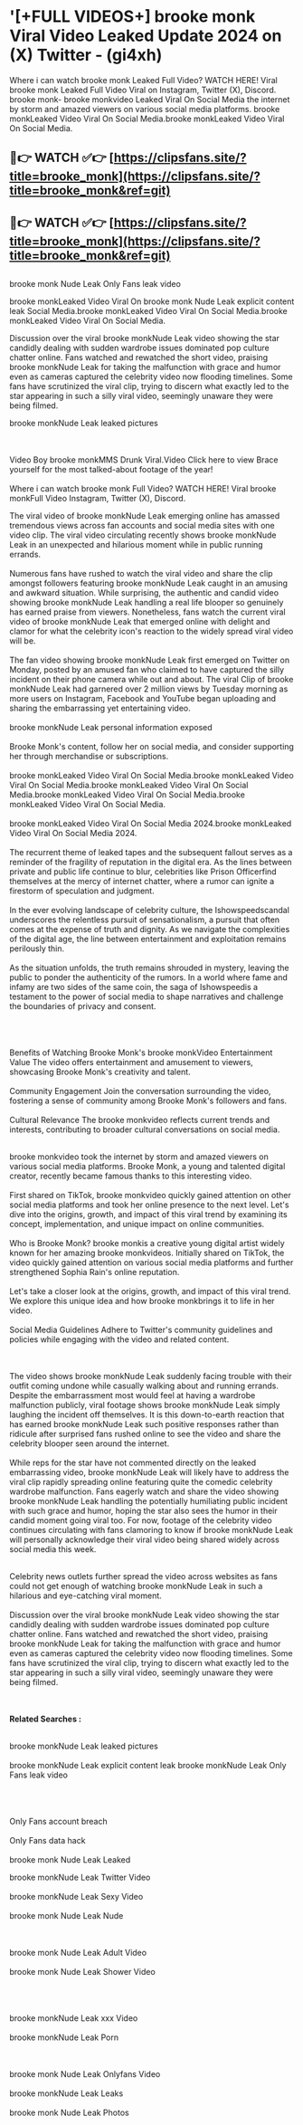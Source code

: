 #  '[+FULL VIDEOS+] brooke monk Viral Video Leaked Update 2024 on (X) Twitter - (gi4xh)

Where i can watch brooke monk Leaked Full Video? WATCH HERE! Viral brooke monk Leaked Full Video Viral on Instagram, Twitter (X), Discord.
brooke monk- brooke monkvideo Leaked Viral On Social Media the internet by storm and amazed viewers on various social media platforms.
brooke monkLeaked Video Viral On Social Media.brooke monkLeaked Video Viral On Social Media.




## 🔴👉 WATCH ✅👉 [https://clipsfans.site/?title=brooke_monk](https://clipsfans.site/?title=brooke_monk&ref=git)


## 🔴👉 WATCH ✅👉 [https://clipsfans.site/?title=brooke_monk](https://clipsfans.site/?title=brooke_monk&ref=git)
##


brooke monk Nude Leak Only Fans leak video 


brooke monkLeaked Video Viral On  brooke monk Nude Leak explicit content leak Social Media.brooke monkLeaked Video Viral On Social Media.brooke monkLeaked Video Viral On Social Media.



Discussion over the viral brooke monkNude Leak video showing the star candidly dealing with sudden wardrobe issues dominated pop culture chatter online. Fans watched and rewatched the short video, praising brooke monkNude Leak for taking the malfunction with grace and humor even as cameras captured the celebrity video now flooding timelines. Some fans have scrutinized the viral clip, trying to discern what exactly led to the star appearing in such a silly viral video, seemingly unaware they were being filmed.


brooke monkNude Leak leaked pictures


  <br>

  <br>
Video Boy brooke monkMMS Drunk Viral.Video Click here to view Brace yourself for the most talked-about footage of the year!
<br><br>
Where i can watch brooke monk Full Video? WATCH HERE! Viral brooke monkFull Video Instagram, Twitter (X), Discord.

The viral video of brooke monkNude Leak emerging online has amassed tremendous views across fan accounts and social media sites with one video clip. The viral video circulating recently shows brooke monkNude Leak in an unexpected and hilarious moment while in public running errands.
<br><br>
Numerous fans have rushed to watch the viral video and share the clip amongst followers featuring brooke monkNude Leak caught in an amusing and awkward situation. While surprising, the authentic and candid video showing brooke monkNude Leak handling a real life blooper so genuinely has earned praise from viewers. Nonetheless, fans watch the current viral video of brooke monkNude Leak that emerged online with delight and clamor for what the celebrity icon's reaction to the widely spread viral video will be.
<br><br>
The fan video showing brooke monkNude Leak first emerged on Twitter on Monday, posted by an amused fan who claimed to have captured the silly incident on their phone camera while out and about. The viral Clip of brooke monkNude Leak had garnered over 2 million views by Tuesday morning as more users on Instagram, Facebook and YouTube began uploading and sharing the embarrassing yet entertaining video.
<br><br>
brooke monkNude Leak personal information exposed
<br><br>
Brooke Monk's content, follow her on social media, and consider supporting her through merchandise or subscriptions.
<br><br>
brooke monkLeaked Video Viral On Social Media.brooke monkLeaked Video Viral On Social Media.brooke monkLeaked Video Viral On Social Media.brooke monkLeaked Video Viral On Social Media.brooke monkLeaked Video Viral On Social Media.
<br><br>
brooke monkLeaked Video Viral On Social Media 2024.brooke monkLeaked Video Viral On Social Media 2024.
<br><br>
The recurrent theme of leaked tapes and the subsequent fallout serves as a reminder of the fragility of reputation in the digital era. As the lines between private and public life continue to blur, celebrities like Prison Officerfind themselves at the mercy of internet chatter, where a rumor can ignite a firestorm of speculation and judgment.
<br><br>
In the ever evolving landscape of celebrity culture, the Ishowspeedscandal underscores the relentless pursuit of sensationalism, a pursuit that often comes at the expense of truth and dignity. As we navigate the complexities of the digital age, the line between entertainment and exploitation remains perilously thin.
<br><br>
As the situation unfolds, the truth remains shrouded in mystery, leaving the public to ponder the authenticity of the rumors. In a world where fame and infamy are two sides of the same coin, the saga of Ishowspeedis a testament to the power of social media to shape narratives and challenge the boundaries of privacy and consent.
<br><br>

<br><br>
Benefits of Watching Brooke Monk's brooke monkVideo Entertainment Value The video offers entertainment and amusement to viewers, showcasing Brooke Monk's creativity and talent.
<br><br>
Community Engagement Join the conversation surrounding the video, fostering a sense of community among Brooke Monk's followers and fans.
<br><br>
Cultural Relevance The brooke monkvideo reflects current trends and interests, contributing to broader cultural conversations on social media.
<br><br>


brooke monkvideo took the internet by storm and amazed viewers on various social media platforms. Brooke Monk, a young and talented digital creator, recently became famous thanks to this interesting video.
<br><br>
First shared on TikTok, brooke monkvideo quickly gained attention on other social media platforms and took her online presence to the next level. Let's dive into the origins, growth, and impact of this viral trend by examining its concept, implementation, and unique impact on online communities.
<br><br>
Who is Brooke Monk? brooke monkis a creative young digital artist widely known for her amazing brooke monkvideos. Initially shared on TikTok, the video quickly gained attention on various social media platforms and further strengthened Sophia Rain's online reputation.
<br><br>
Let's take a closer look at the origins, growth, and impact of this viral trend. We explore this unique idea and how brooke monkbrings it to life in her video.
<br><br>
Social Media Guidelines Adhere to Twitter's community guidelines and policies while engaging with the video and related content.


<br><br>
The video shows brooke monkNude Leak suddenly facing trouble with their outfit coming undone while casually walking about and running errands. Despite the embarrassment most would feel at having a wardrobe malfunction publicly, viral footage shows brooke monkNude Leak simply laughing the incident off themselves. It is this down-to-earth reaction that has earned brooke monkNude Leak such positive responses rather than ridicule after surprised fans rushed online to see the video and share the celebrity blooper seen around the internet.
<br><br>
While reps for the star have not commented directly on the leaked embarrassing video, brooke monkNude Leak will likely have to address the viral clip rapidly spreading online featuring quite the comedic celebrity wardrobe malfunction. Fans eagerly watch and share the video showing brooke monkNude Leak handling the potentially humiliating public incident with such grace and humor, hoping the star also sees the humor in their candid moment going viral too. For now, footage of the celebrity video continues circulating with fans clamoring to know if brooke monkNude Leak will personally acknowledge their viral video being shared widely across social media this week.
<br><br>

Celebrity news outlets further spread the video across websites as fans could not get enough of watching brooke monkNude Leak in such a hilarious and eye-catching viral moment.
<br><br>
Discussion over the viral brooke monkNude Leak video showing the star candidly dealing with sudden wardrobe issues dominated pop culture chatter online. Fans watched and rewatched the short video, praising brooke monkNude Leak for taking the malfunction with grace and humor even as cameras captured the celebrity video now flooding timelines. Some fans have scrutinized the viral clip, trying to discern what exactly led to the star appearing in such a silly viral video, seemingly unaware they were being filmed.


<br><br>
<strong>Related Searches :</strong>
<br><br>

brooke monkNude Leak leaked pictures
<br><br>
brooke monkNude Leak explicit content leak
brooke monkNude Leak Only Fans leak video
<br><br>

<br><br>
Only Fans account breach
<br><br>
Only Fans data hack
<br><br>
brooke monk Nude Leak Leaked

brooke monkNude Leak Twitter Video
<br><br>
brooke monkNude Leak Sexy Video
<br><br>
brooke monk Nude Leak Nude

<br><br>
brooke monk Nude Leak Adult Video
<br><br>
brooke monk Nude Leak Shower Video
<br><br>

<br><br>
brooke monkNude Leak xxx Video
<br><br>
brooke monkNude Leak Porn

<br><br>
brooke monk Nude Leak Onlyfans Video
<br><br>
brooke monkNude Leak Leaks
<br><br>
brooke monk Nude Leak Photos